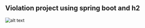 ## Violation project using spring boot and h2

![alt text](https://github.com/VenkateshBhatOP/Violations/blob/main/h2.png?raw=true)
